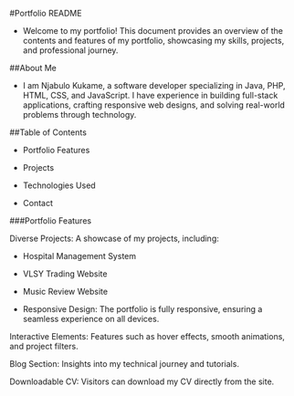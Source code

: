 #Portfolio README

- Welcome to my portfolio! This document provides an overview of the contents and features of my portfolio, showcasing my skills, projects, and professional journey.

##About Me

- I am Njabulo Kukame, a software developer specializing in Java, PHP, HTML, CSS, and JavaScript. I have experience in building full-stack applications, crafting responsive web designs, and solving real-world problems through technology.

##Table of Contents

- Portfolio Features

- Projects

- Technologies Used

- Contact

###Portfolio Features

Diverse Projects: A showcase of my projects, including:

- Hospital Management System

- VLSY Trading Website

- Music Review Website

- Responsive Design: The portfolio is fully responsive, ensuring a seamless experience on all devices.

Interactive Elements: Features such as hover effects, smooth animations, and project filters.

Blog Section: Insights into my technical journey and tutorials.

Downloadable CV: Visitors can download my CV directly from the site.

